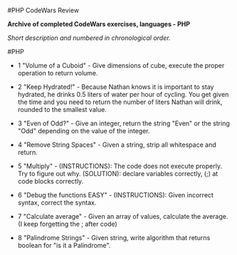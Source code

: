 #PHP CodeWars Review

**Archive of completed CodeWars exercises, languages - PHP**

*Short description and numbered in chronological order.*

#PHP

- 1 "Volume of a Cuboid" - Give dimensions of cube, execute the proper operation to return volume.

- 2 "Keep Hydrated!" - Because Nathan knows it is important to stay hydrated, he drinks 0.5 liters of water per hour of cycling.
 You get given the time and you need to return the number of liters Nathan will drink, rounded to the smallest value.

- 3 "Even of Odd?" - Give an integer, return the string "Even" or the string "Odd" depending on the value of the integer.

- 4 "Remove String Spaces" - Given a string, strip all whitespace and return.

- 5 "Multiply" - (INSTRUCTIONS): The code does not execute properly. Try to figure out why.
                 (SOLUTION): declare variables correctly, (;) at code blocks correctly.

- 6 "Debug the functions EASY" - (INSTRUCTIONS): Given incorrect syntax, correct the syntax.

- 7 "Calculate average" - Given an array of values, calculate the average. (I keep forgetting the ; after code)

- 8 "Palindrome Strings" - Given string, write algorithm that returns boolean for "is it a Palindrome".
